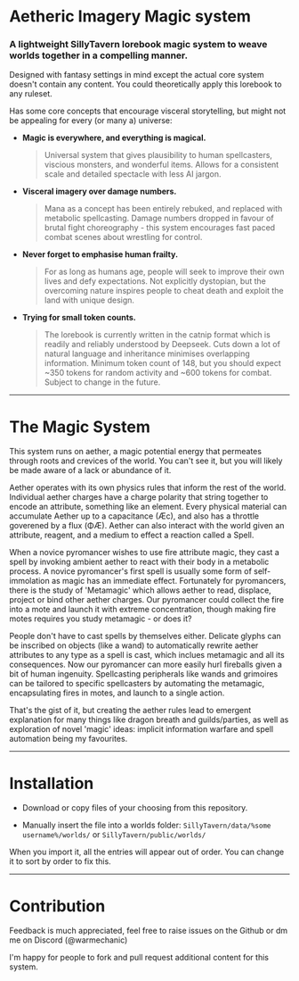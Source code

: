 # Aetheric Imagery Magic system
### A lightweight SillyTavern lorebook magic system to weave worlds together in a compelling manner.

Designed with fantasy settings in mind except the actual core system doesn't contain any content. You could theoretically apply this lorebook to any ruleset. 

Has some core concepts that encourage visceral storytelling, but might not be appealing for every (or many a) universe:

- **Magic is everywhere, and everything is magical.**
  > Universal system that gives plausibility to human spellcasters, viscious monsters, and wonderful items. Allows for a consistent scale and detailed spectacle with less AI jargon.

- **Visceral imagery over damage numbers.**
  > Mana as a concept has been entirely rebuked, and replaced with metabolic spellcasting. Damage numbers dropped in favour of brutal fight choreography - this system encourages fast paced combat scenes about wrestling for control. 

- **Never forget to emphasise human frailty.**
  > For as long as humans age, people will seek to improve their own lives and defy expectations. Not explicitly dystopian, but the overcoming nature inspires people to cheat death and exploit the land with unique design.

- **Trying for small token counts.**
  > The lorebook is currently written in the catnip format which is readily and reliably understood by Deepseek. Cuts down a lot of natural language and inheritance minimises overlapping information. Minimum token count of 148, but you should expect ~350 tokens for random activity and ~600 tokens for combat. Subject to change in the future.

---

# The Magic System

This system runs on aether, a magic potential energy that permeates through roots and crevices of the world. You can't see it, but you will likely be made aware of a lack or abundance of it.

Aether operates with its own physics rules that inform the rest of the world. Individual aether charges have a charge polarity that string together to encode an attribute, something like an element. Every physical material can accumulate Aether up to a capacitance (Æc), and also has a throttle goverened by a flux (ΦÆ). Aether can also interact with the world given an attribute, reagent, and a medium to effect a reaction called a Spell.

When a novice pyromancer wishes to use fire attribute magic, they cast a spell by invoking ambient aether to react with their body in a metabolic process. A novice pyromancer's first spell is usually some form of self-immolation as magic has an immediate effect. Fortunately for pyromancers, there is the study of 'Metamagic' which allows aether to read, displace, project or bind other aether charges. Our pyromancer could collect the fire into a mote and launch it with extreme concentration, though making fire motes requires you study metamagic - or does it?

People don't have to cast spells by themselves either. Delicate glyphs can be inscribed on objects (like a wand) to automatically rewrite aether attributes to any type as a spell is cast, which inclues metamagic and all its consequences. Now our pyromancer can more easily hurl fireballs given a bit of human ingenuity. Spellcasting peripherals like wands and grimoires can be tailored to specific spellcasters by automating the metamagic, encapsulating fires in motes, and launch to a single action.

That's the gist of it, but creating the aether rules lead to emergent explanation for many things like dragon breath and guilds/parties, as well as exploration of novel 'magic' ideas: implicit information warfare and spell automation being my favourites.

---

# Installation

- Download or copy files of your choosing from this repository.

- Manually insert the file into a worlds folder: `SillyTavern/data/%some username%/worlds/` or `SillyTavern/public/worlds/`

When you import it, all the entries will appear out of order. You can change it to sort by order to fix this.

---

# Contribution

Feedback is much appreciated, feel free to raise issues on the Github or dm me on Discord (@warmechanic)

I'm happy for people to fork and pull request additional content for this system.
